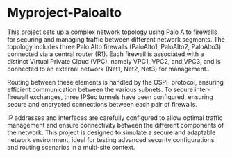 # Myproject-Paloalto
This project sets up a complex network topology using Palo Alto firewalls for securing and managing traffic between different network segments. The topology includes three Palo Alto firewalls (PaloAlto1, PaloAlto2, PaloAlto3) connected via a central router (R1). Each firewall is associated with a distinct Virtual Private Cloud (VPC), namely VPC1, VPC2, and VPC3, and is connected to an external network (Net1, Net2, Net3) for management..

Routing between these elements is handled by the OSPF protocol, ensuring efficient communication between the various subnets. To secure inter-firewall exchanges, three IPSec tunnels have been configured, ensuring secure and encrypted connections between each pair of firewalls.

IP addresses and interfaces are carefully configured to allow optimal traffic management and ensure connectivity between the different components of the network. This project is designed to simulate a secure and adaptable network environment, ideal for testing advanced security configurations and routing scenarios in a multi-site context.
